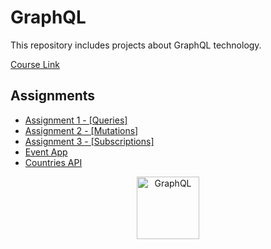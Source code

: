 # GraphQL

This repository includes projects about GraphQL technology.

[Course Link](https://app.patika.dev/courses/graphql/)

## Assignments

- [Assignment 1 - [Queries]](./Assignment_1/)
- [Assignment 2 - [Mutations]](./Assignment_2/)
- [Assignment 3 - [Subscriptions]](./Assignment_3/)
- [Event App](./EventApp/)
- [Countries API](https://github.com/canersulusoglu/Countries.API)



<p align="center">
 <img src="https://graphql.org/img/logo.svg" alt="GraphQL" width="100"/>
</p>